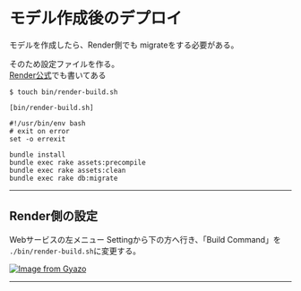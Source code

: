 # モデル作成後のデプロイ
モデルを作成したら、Render側でも migrateをする必要がある。  

そのため設定ファイルを作る。  
[Render公式](https://render.com/docs/deploy-rails#create-a-build-script)でも書いてある
~~~
$ touch bin/render-build.sh
~~~
~~~
[bin/render-build.sh]

#!/usr/bin/env bash
# exit on error
set -o errexit

bundle install
bundle exec rake assets:precompile
bundle exec rake assets:clean
bundle exec rake db:migrate
~~~
***

## Render側の設定
Webサービスの左メニュー Settingから下の方へ行き、「Build Command」を
`./bin/render-build.sh`に変更する。

[![Image from Gyazo](https://i.gyazo.com/20e255dc6a3bde6628f09d21b8206058.png)](https://gyazo.com/20e255dc6a3bde6628f09d21b8206058)
***
